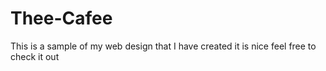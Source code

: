 # Thee-Cafee
This is a sample of my web design that I have created it is nice feel free to check it out
